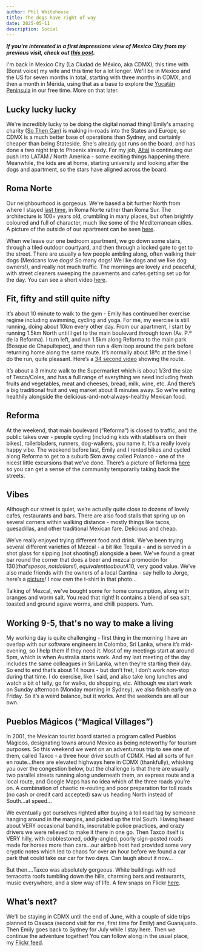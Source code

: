 ```yaml
---
author: Phil Whitehouse
title: The dogs have right of way
date: 2025-05-11
description: Social
---
```

***If you're interested in a first impressions view of Mexico City from my previous visit, check out [this post](/posts/cdmxpt1/).***

I'm back in Mexico City (La Ciudad de México, aka CDMX), this time with (Borat voice) my wife and this time for a lot longer. We'll be in Mexico and the US for seven months in total, starting with three months in CDMX, and then a month in Mérida, using that as a base to explore the [Yucatán Peninsula](https://www.google.com/maps/place/Yucatán+Peninsula/@19.5636533,-91.7724574,7z/data=!3m1!4b1!4m6!3m5!1s0x8f59e3c0b627dc33:0x30ae11a8a469643!8m2!3d18.806656!4d-89.3985283!16zL20vMDRsenM4?entry=ttu&g_ep=EgoyMDI1MDUwNy4wIKXMDSoASAFQAw%3D%3D) in our free time. More on that later.

## Lucky lucky lucky

We're incredibly lucky to be doing the digital nomad thing! Emily's amazing charity ([So Then Can](https://www.sotheycan.org)) is making in-roads into the States and Europe, so CDMX is a much better base of operations than Sydney, and certainly cheaper than being Stateside. She's already got runs on the board, and has done a two night trip to Phoenix already. For my job, [Altai](http://altaicasting.com) is continuing our push into LATAM / North America - some exciting things happening there. Meanwhile, the kids are at home, starting university and looking after the dogs and apartment, so the stars have aligned across the board.

## Roma Norte

Our neighbourhood is gorgeous. We're based a bit further North from where I stayed [last time](/posts/cdmxpt1/), in Roma Norte rather than Roma Sur. The architecture is 100+ years old, crumbling in many places, but often brightly coloured and full of character, much like some of the Mediterranean cities. A picture of the outside of our apartment can be seen [here](https://www.flickr.com/photos/philliecasablanca/54476628525/in/album-72177720325515091).

When we leave our one bedroom apartment, we go down some stairs, through a tiled outdoor courtyard, and then through a locked gate to get to the street. There are usually a few people ambling along, often walking their dogs (Mexicans love dogs! So many dogs! We like dogs and we like dog owners!), and really not much traffic. The mornings are lovely and peaceful, with street cleaners sweeping the pavements and cafes getting set up for the day. You can see a short video [here](https://www.flickr.com/photos/philliecasablanca/54477281847/in/album-72177720325515091/lightbox/).

## Fit, fifty and still quite nifty

It’s about 10 minute to walk to the gym - Emily has continued her exercise regime including swimming, cycling and yoga. For me, my exercise is still running, doing about 10km every other day. From our apartment, I start by running 1.5km North until I get to the main boulevard through town (Av. P.º de la Reforma). I turn left, and run 1.5km along Reforma to the main park (Bosque de Chapultepec), and then run a 4km loop around the park before returning home along the same route. It’s normally about 18ºc at the time I do the run, quite pleasant. Here’s a [34 second video](https://youtu.be/0e_3LzpECXM) showing the route.

It’s about a 3 minute walk to the Supermarket which is about 1/3rd the size of Tesco/Coles, and has a full range of everything we need including fresh fruits and vegetables, meat and cheeses, bread, milk, wine, etc. And there’s a big traditional fruit and veg market about 8 minutes away. So we're eating healthily alongside the delicious-and-not-always-healthy Mexican food.

## Reforma

At the weekend, that main boulevard (“Reforma”) is closed to traffic, and the public takes over - people cycling (including kids with stablisers on their bikes), rollerbladers, runners, dog-walkers, you name it. It’s a really lovely happy vibe. The weekend before last, Emily and I rented bikes and cycled along Reforma to get to a suburb 5km away called Polanco - one of the nicest little excursions that we’ve done. There’s a picture of Reforma [here](https://www.flickr.com/photos/philliecasablanca/54499088380/in/album-72177720325515091) so you can get a sense of the community temporarily taking back the streets.

## Vibes

Although our street is quiet, we’re actually quite close to dozens of lovely cafes, restaurants and bars. There are also food stalls that spring up on several corners within walking distance - mostly things like tacos, quesadillas, and other traditional Mexican fare. Delicious and cheap.

We’ve really enjoyed trying different food and drink. We've been trying several different varieties of Mezcal - a bit like Tequila - and is served in a shot glass for sipping (not shooting!) alongside a beer. We've found a great bar round the corner that does a beer and mezcal promoción for $130 (that's pesos, not dollars!), equivalent to about A$10, very good value. We’ve also made friends with the owners of a local Cantina - say hello to Jorge, here’s a [picture](https://www.flickr.com/photos/philliecasablanca/54478200274/in/album-72177720325515091)! I now own the t-shirt in that photo...

Talking of Mezcal, we've bought some for home consumption, along with oranges and worm salt. You read that right! It contains a blend of sea salt, toasted and ground agave worms, and chilli peppers. Yum.

## Working 9-5, that's no way to make a living

My working day is quite challenging - first thing in the morning I have an overlap with our software engineers in Colombo, Sri Lanka, where it’s mid-evening, so I help them if they need it. Most of my meetings start at around 5pm, which is when Australia starts work. And my last meeting of the day includes the same colleagues in Sri Lanka, when they’re starting their day. So end to end that’s about 14 hours - but don’t fret, I don’t work non-stop during that time. I do exercise, like I said, and also take long lunches and watch a bit of telly, go for walks, do shopping, etc. Although we start work on Sunday afternoon (Monday morning in Sydney), we also finish early on a Friday. So it’s a weird balance, but it works. And the weekends are all our own.

## Pueblos Mágicos (“Magical Villages”)

In 2001, the Mexican tourist board started a program called Pueblos Mágicos, designating towns around Mexico as being noteworthy for tourism purposes. So this weekend we went on an adventurous trip to see one of them, called Taxco - a three hour drive south of CDMX. Had all sorts of fun en route...there are elevated highways here in CDMX (thankfully), whisking you over the congestion below, but the challenge is that there are usually two parallel streets running along underneath them, an express route and a local route, and Google Maps has no idea which of the three roads you're on. A combination of chaotic re-routing and poor preparation for toll roads (no cash or credit card accepted) saw us heading North instead of South...at speed...

We eventually got ourselves righted after buying a toll road tag by someone hanging around in the margins, and picked up the trial South. Having heard about VERY occasional bandits, inscrutable police practices, and crazy drivers we were relieved to make it there in one go. Then Taxco itself is VERY hilly, with cobblestoned, oddly-angled, poorly sign-posted roads made for horses more than cars...our airbnb host had provided some very cryptic notes which led to chaos for over an hour before we found a car park that could take our car for two days. Can laugh about it now...

But then....Taxco was absolutely gorgeous. White buildings with red terracotta roofs tumbling down the hills, charming bars and restaurants, music everywhere, and a slow way of life. A few snaps on Flickr [here](https://www.flickr.com/photos/philliecasablanca/albums/72177720326027036).  

## What’s next?

We'll be staying in CDMX until the end of June, with a couple of side trips planned to Oaxaca (second visit for me, first time for Emily) and Guanajuato. Then Emily goes back to Sydney for July while I stay here. Then we continue the adventure together! You can follow along in the usual place, my [Flickr feed](http://flickr.com/photos/philliecasablanca/).
